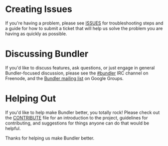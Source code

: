 # Creating Issues

If you're having a problem, please see [ISSUES](https://github.com/carlhuda/bundler/blob/master/ISSUES.md) for troubleshooting steps and a guide for how to submit a ticket that will help us solve the problem you are having as quickly as possible.

# Discussing Bundler

If you'd like to discuss features, ask questions, or just engage in general Bundler-focused discussion, please see the [#bundler](irc://irc.freenode.net/#bundler) IRC channel on Freenode, and the [Bundler mailing list](http://groups.google.com/group/ruby-bundler) on Google Groups.

# Helping Out

If you'd like to help make Bundler better, you totally rock! Please check out the [CONTRIBUTE](https://github.com/carlhuda/bundler/blob/master/CONTRIBUTE.md) file for an introduction to the project, guidelines for contributing, and suggestions for things anyone can do that would be helpful.

Thanks for helping us make Bundler better.
